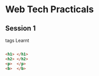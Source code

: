 # Web Tech Practicals

## Session 1

tags Learnt

```html

<h1> </h1>
<h2> </h2>
<p>  </p>
<b>  </b>

```